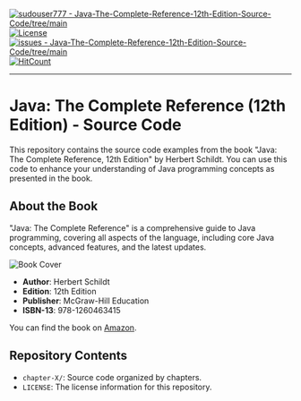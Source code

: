 [![sudouser777 - Java-The-Complete-Reference-12th-Edition-Source-Code/tree/main](https://img.shields.io/static/v1?label=sudouser777&message=Java-The-Complete-Reference-12th-Edition-Source-Code%2Ftree%2Fmain&color=blue&logo=github)](https://github.com/sudouser777/Java-The-Complete-Reference-12th-Edition-Source-Code/tree/main "Go to GitHub repo")
[![License](https://img.shields.io/badge/License-MIT-blue)](./LICENSE)
[![issues - Java-The-Complete-Reference-12th-Edition-Source-Code/tree/main](https://img.shields.io/github/issues/sudouser777/Java-The-Complete-Reference-12th-Edition-Source-Code/tree/main)](https://github.com/sudouser777/Java-The-Complete-Reference-12th-Edition-Source-Code/issues)
[![HitCount](https://hits.dwyl.com/sudouser777/Java-The-Complete-Reference-12th-Edition-Source-Code.svg)](https://hits.dwyl.com/sudouser777/Java-The-Complete-Reference-12th-Edition-Source-Code)
<hr>

# Java: The Complete Reference (12th Edition) - Source Code

This repository contains the source code examples from the book "Java: The Complete Reference, 12th Edition" by Herbert Schildt. You can use this code to enhance your understanding of Java programming concepts as presented in the book.

## About the Book

"Java: The Complete Reference" is a comprehensive guide to Java programming, covering all aspects of the language, including core Java concepts, advanced features, and the latest updates.

![Book Cover](https://m.media-amazon.com/images/I/81HIlxUsIZL._SL1500_.jpg)

- **Author**: Herbert Schildt
- **Edition**: 12th Edition
- **Publisher**: McGraw-Hill Education
- **ISBN-13**: 978-1260463415

You can find the book on [Amazon](https://www.amazon.com/Java-Complete-Reference-Twelfth/dp/1260463419).

## Repository Contents

- `chapter-X/`: Source code organized by chapters.
- `LICENSE`: The license information for this repository.

